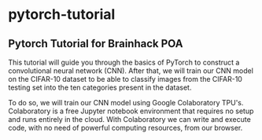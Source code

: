 # pytorch-tutorial

## Pytorch Tutorial for Brainhack POA

This tutorial will guide you through the basics of PyTorch to construct a convolutional neural network (CNN). After that, we will train our CNN model on the CIFAR-10 dataset to be able to classify images from the CIFAR-10 testing set into the ten categories present in the dataset.

To do so, we will train our CNN model using Google Colaboratory TPU's. Colaboratory is a free Jupyter notebook environment that requires no setup and runs entirely in the cloud. With Colaboratory we can write and execute code, with no need of powerful computing resources, from our browser.
